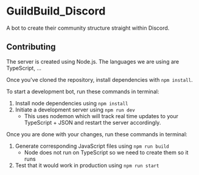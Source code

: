 # GuildBuild_Discord
A bot to create their community structure straight within Discord.

## Contributing
The server is created using Node.js.
The languages we are using are TypeScript, ...

Once you've cloned the repository, install dependencies with `npm install`.

To start a development bot, run these commands in terminal:
1. Install node dependencies using `npm install`
2. Initiate a development server using `npm run dev`
   - This uses nodemon which will track real time updates to your TypeScript + JSON and restart the server accordingly. 

Once you are done with your changes, run these commands in terminal:
1. Generate corresponding JavaScript files using `npm run build`
   - Node does not run on TypeScript so we need to create them so it runs
2. Test that it would work in production using `npm run start`